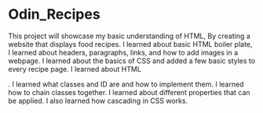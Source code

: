 # Odin_Recipes
This project will showcase my basic understanding of HTML, By creating a website that displays food recipes. I learned about basic HTML boiler plate, I learned about headers, paragraphs, links, and how to add images in a webpage. I learned about the basics of CSS and added a few basic styles to every recipe page. I learned about HTML <div>. I learned what classes and ID are and how to implement them. I learned how to chain classes together. I learned about different properties that can be applied. I also learned how cascading in CSS works.  
